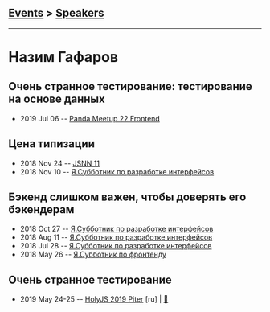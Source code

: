 ## [Events](../README.md) > [Speakers](../speakers.md)
---

# Назим Гафаров

## Очень странное тестирование: тестирование на основе данных
- 2019 Jul 06 -- [Panda Meetup 22 Frontend](https://www.youtube.com/watch?v=pAKapxZ9fak)    
## Цена типизации
- 2018 Nov 24 -- [JSNN 11](https://www.youtube.com/watch?v=6WfUDHlhO8s)    
- 2018 Nov 10 -- [Я.Субботник по разработке интерфейсов](https://events.yandex.ru/lib/talks/6679/)    
## Бэкенд слишком важен, чтобы доверять его бэкендерам
- 2018 Oct 27 -- [Я.Субботник по разработке интерфейсов](https://events.yandex.ru/lib/talks/6443/)    
- 2018 Aug 11 -- [Я.Субботник по разработке интерфейсов](https://events.yandex.ru/lib/talks/6173/)    
- 2018 Jul 28 -- [Я.Субботник по разработке интерфейсов](https://events.yandex.ru/lib/talks/5926/)    
- 2018 May 26 -- [Я.Субботник по фронтенду](https://events.yandex.ru/lib/talks/5953/)    
## Очень странное тестирование
- 2019 May 24-25 -- [HolyJS 2019 Piter](https://youtu.be/H-cBhNMxlCw) [ru] | [:notebook:](https://downloads.ctfassets.net/nn534z2fqr9f/5brr3qLfo8lTUUQtbOW4CO/3d99f76706c79ea8f404e4137e3a35c6/Nazim_Gafarov_Ochen_strannoye_testirovaniye.pdf)  
